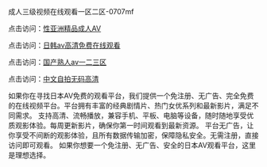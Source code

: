 成人三级视频在线观看一区二区-0707mf

点击访问：<a href="https://gfd-5xg.pages.dev/">性亚洲精品成人AV</a>

点击访问：<a href="https://fdhf-454.pages.dev/">日韩av高清免费在线观看</a>

点击访问：<a href="https://bered.pages.dev/">国产熟人av一二三区</a>

点击访问：<a href="https://rtj-3zo.pages.dev/">中文自拍无码高清</a>

如果你在寻找日本AV免费的观看平台，我们提供一个免注册、无广告、完全免费的在线视频平台。平台拥有丰富的经典剧情片、热门女优系列和最新影片，满足不同需求。
支持高清、流畅播放，兼容手机、平板、电脑等设备，随时随地享受优质观影体验。每周更新影片，确保你第一时间观看到最新资源。
平台无广告，让你享受不间断的观影体验，且所有数据传输加密，保障隐私安全。无需注册，直接访问即可观看。
如果你想要一个免注册、无广告、安全的日本AV观看平台，这里是理想选择。

<span style="display:none;">[Canonical link](https://github.com/tr20250707/tr01 ）</span>


